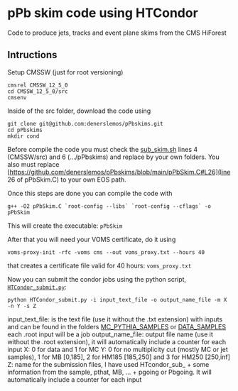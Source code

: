 # pPb skim code using HTCondor

Code to produce jets, tracks and event plane skims from the CMS HiForest

## Intructions

Setup CMSSW (just for root versioning)
```
cmsrel CMSSW_12_5_0
cd CMSSW_12_5_0/src
cmsenv
```
Inside of the src folder, download the code using
```
git clone git@github.com:denerslemos/pPbskims.git
cd pPbskims
mkdir cond
```
Before compile the code you must check the [sub_skim.sh](https://github.com/denerslemos/pPbskims/blob/main/sub_skim.sh) lines 4 (CMSSW/src) and 6 (.../pPbskims) and replace by your own folders. You also must replace [https://github.com/denerslemos/pPbskims/blob/main/pPbSkim.C#L26](line 26 of pPbSkim.C) to your own EOS path.

Once this steps are done you can compile the code with
```
g++ -O2 pPbSkim.C `root-config --libs` `root-config --cflags` -o pPbSkim
```
This will create the executable: ```pPbSkim``` 

After that you will need your VOMS certificate, do it using
```
voms-proxy-init -rfc -voms cms --out voms_proxy.txt --hours 40
```
that creates a certificate file valid for 40 hours: ```voms_proxy.txt```

Now you can submit the condor jobs using the python script, [```HTCondor_submit.py```](https://github.com/denerslemos/pPbskims/blob/main/HTCondor_submit.py):

```
python HTCondor_submit.py -i input_text_file -o output_name_file -m X -n Y -s Z
```

input_text_file: is the text file (use it without the .txt extension) with inputs and can be found in the folders [MC_PYTHIA_SAMPLES](https://github.com/denerslemos/pPbskims/tree/main/MC_PYTHIA_SAMPLES) or [DATA_SAMPLES](https://github.com/denerslemos/pPbskims/tree/main/DATA_SAMPLES) each .root input will be a job
output_name_file: output file name (use it without the .root extension), it will automatically include a counter for each input
X: 0 for data and 1 for MC
Y: 0 for no multiplicity cut (mostly MC or jet samples), 1 for MB [0,185], 2 for HM185 [185,250] and 3 for HM250 [250,inf]
Z: name for the submission files, I have used HTcondor_sub_ + some information from the sample, pthat, MB, ... + pgoing or Pbgoing. It will automatically include a counter for each input
